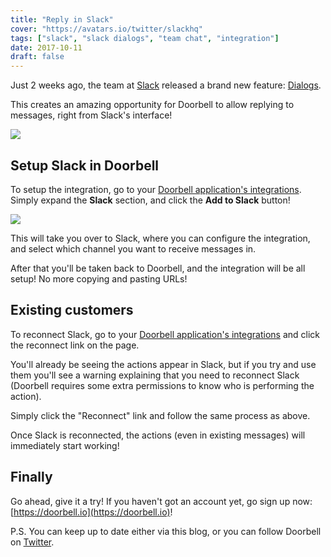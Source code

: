 ```yaml
---
title: "Reply in Slack"
cover: "https://avatars.io/twitter/slackhq"
tags: ["slack", "slack dialogs", "team chat", "integration"]
date: 2017-10-11
draft: false
---
```


Just 2 weeks ago, the team at [Slack](https://slack.com) released a brand new feature: [Dialogs](https://medium.com/slack-developer-blog/building-more-intricate-workflows-in-slack-with-dialogs-74f122ed887c).

This creates an amazing opportunity for Doorbell to allow replying to messages, right from Slack's interface!

![](/img/integrations/chat/slack/dialog-reply.gif)

<!--more-->

## Setup Slack in Doorbell

To setup the integration, go to your [Doorbell application's integrations](https://doorbell.io/applications/0/setup#notifications-group-chat). Simply expand the **Slack** section, and click the **Add to Slack** button!

![](/img/integrations/chat/slack/slack-button.png)

This will take you over to Slack, where you can configure the integration, and select which channel you want to receive messages in.

After that you'll be taken back to Doorbell, and the integration will be all setup! No more copying and pasting URLs!

## Existing customers

To reconnect Slack, go to your [Doorbell application's integrations](https://doorbell.io/applications/0/setup#notifications-group-chat) and click the reconnect link on the page.

You'll already be seeing the actions appear in Slack, but if you try and use them you'll see a warning explaining that you need to reconnect Slack (Doorbell requires some extra permissions to know who is performing the action).

Simply click the "Reconnect" link and follow the same process as above.

Once Slack is reconnected, the actions (even in existing messages) will immediately start working!

## Finally

Go ahead, give it a try! If you haven't got an account yet, go sign up now: [https://doorbell.io](https://doorbell.io)!

P.S. You can keep up to date either via this blog, or you can follow Doorbell on [Twitter](https://twitter.com/doorbell_io).
